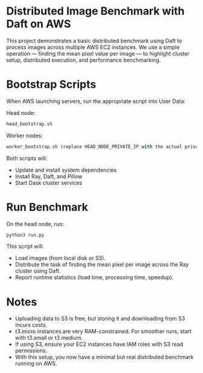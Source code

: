 # Distributed Image Benchmark with Daft on AWS

This project demonstrates a basic distributed benchmark using Daft to process images across multiple AWS EC2 instances.
We use a simple operation — finding the mean pixel value per image — to highlight cluster setup, distributed execution, and performance benchmarking.

# Bootstrap Scripts

When AWS launching servers, run the appropriate script into User Data:

Head node: 
```python
head_bootstrap.sh
```

Worker nodes:
```python
worker_bootstrap.sh (replace HEAD_NODE_PRIVATE_IP with the actual private IP of the head node)
```

Both scripts will:
- Update and install system dependencies
- Install Ray, Daft, and Pillow
- Start Dask cluster services

# Run Benchmark

On the head node, run:
```python
python3 run.py
```

This script will:
- Load images (from local disk or S3).
- Distribute the task of finding the mean pixel per image across the Ray cluster using Daft.
- Report runtime statistics (load time, processing time, speedup).

# Notes
- Uploading data to S3 is free, but storing it and downloading from S3 incurs costs.
- t3.micro instances are very RAM-constrained. For smoother runs, start with t3.small or t3.medium.
- If using S3, ensure your EC2 instances have IAM roles with S3 read permissions.
- With this setup, you now have a minimal but real distributed benchmark running on AWS.
